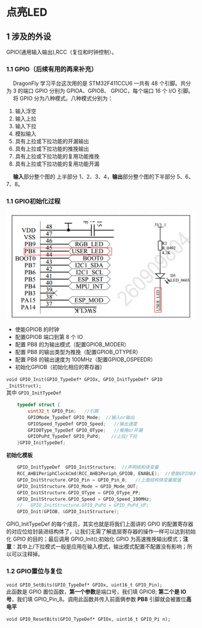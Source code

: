 <!--
 * @Author: your name
 * @Date: 2021-01-21 19:04:11
 * @LastEditTime: 2021-01-21 21:47:48
 * @LastEditors: Please set LastEditors
 * @Description: In User Settings Edit
 * @FilePath: \markdown\2 点亮LED灯.md
-->
# 点亮LED
## 1 涉及的外设
GPIO(通用输入输出),RCC（复位和时钟控制）。

### 1.1 GPIO（后续有用的再来补充）
&emsp;
DragonFly 学习平台这次用的是 STM32F411CCU6 一共有 48 个引脚。共分为 3 的端口 GPIO 分别为 GPIOA、GPIOB、 GPIOC，每个端口 16 个 I/O 引脚。  
&emsp;
将 GPIO 分为八种模式。八种模式分别为：
1. 输入浮空 
2. 输入上拉 
3. 输入下拉 
4. 模拟输入 
5. 具有上拉或下拉功能的开漏输出 
6. 具有上拉或下拉功能的推挽输出 
7. 具有上拉或下拉功能的复用功能推挽 
8. 具有上拉或下拉功能的复用功能开漏  

&emsp; 
**输入**部分整个图的
上半部分 1、2、3、4，**输出**部分整个图的下半部分 5、6、7、8。

### 1.1 GPIO初始化过程
<img src = picture\LED电路图.PNG>

* 使能GPIOB 的时钟 
* 配置GPIOB 端口到第 8 个 IO 
* 配置 PB8 的为输出模式（配置GPIOB_MODER） 
* 配置 PB8 的输出类型为推挽（配置GPIOB_OTYPER） 
* 配置 PB8 的输出速度为 100MHz（配置GPIOB_OSPEEDR） 
* 初始化GPIOB（初始化相应的寄存器）

`void GPIO_Init(GPIO_TypeDef* GPIOx, GPIO_InitTypeDef* GPIO _InitStruct);`  
其中 ``GPIO_InitTypeDef``   

```C
    typedef struct {
        uint32_t GPIO_Pin;   //引脚
        GPIOMode_TypeDef GPIO_Mode;  //输入or输出
        GPIOSpeed_TypeDef GPIO_Speed;   //输出速度
        GPIOOType_TypeDef GPIO_OType;   //推挽or开漏
        GPIOPuPd_TypeDef GPIO_PuPd;    //上拉/下拉
    }GPIO_InitTypeDef;
```   

**初始化模板**   
    
```C
    GPIO_InitTypeDef  GPIO_InitStructure;  //声明结构体变量
    RCC_AHB1PeriphClockCmd(RCC_AHB1Periph_GPIOB, ENABLE);  //使能GPIOB的时钟
    GPIO_InitStructure.GPIO_Pin = GPIO_Pin_8;   //上面结构体变量赋值
    GPIO_InitStructure.GPIO_Mode = GPIO_Mode_OUT; 
    GPIO_InitStructure.GPIO_OType = GPIO_OType_PP; 
    GPIO_InitStructure.GPIO_Speed = GPIO_Speed_100MHz; 
    //   GPIO_InitStructure.GPIO_PuPd = GPIO_PuPd_UP;
    GPIO_Init(GPIOB, &GPIO_InitStructure); 
```
GPIO_InitTypeDef 的每个成员，其实也就是将我们上面讲的 GPIO 的配置寄存器的对应位给封装进结构体了，让我们无需了解底层寄存器的操作一样可以达到初始化 GPIO 的目的；最后调用 GPIO_Init();初始化 GPIO 为高速推挽输出模式；**注意**：其中上/下拉模式一般是应用在输入模式，输出模式配置不配置没有影响；所以可以注释掉。
    
### 1.2 GPIO置位与复位
`void GPIO_SetBits(GPIO_TypeDef* GPIOx, uint16_t GPIO_Pin);`  
此函数是 GPIO 置位函数，**第一个参数**是端口号，我们填 GPIOB;     **第二个是
IO 号**，我们填 GPIO_Pin_8。调用此函数并传入前面俩参数 **PB8** 引脚就会被置位**高电平**

`void GPIO_ResetBits(GPIO_TypeDef* GPIOx, uint16_t GPIO_Pi n);`  

